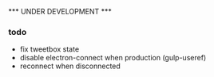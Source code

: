 *** UNDER DEVELOPMENT ***

### todo

- fix tweetbox state
- disable electron-connect when production (gulp-useref)
- reconnect when disconnected
